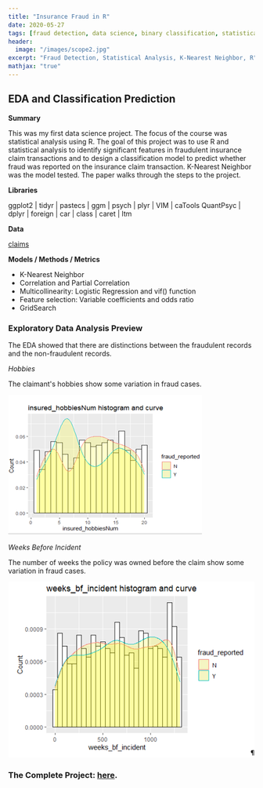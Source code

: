 ```yaml
---
title: "Insurance Fraud in R"
date: 2020-05-27
tags: [fraud detection, data science, binary classification, statistical analysis, k-nearest]
header:
  image: "/images/scope2.jpg"
excerpt: "Fraud Detection, Statistical Analysis, K-Nearest Neighbor, R"
mathjax: "true"
---
```


## EDA and Classification Prediction 

**Summary**

This was my first data science project.  The focus of the course was statistical analysis using R.  The goal of this project was to use R and statistical analysis to identify significant features in fraudulent insurance claim transactions and to design a classification model to predict whether fraud was reported on the insurance claim transaction.  K-Nearest Neighbor was the model tested. The paper walks through the steps to the project.  

**Libraries**

ggplot2   | tidyr | pastecs | ggm | psych | plyr  | VIM | caTools 
QuantPsyc | dplyr | foreign | car | class | caret | ltm

**Data**

[claims](https://www.kaggle.com/patilk1/fraudulentinsuranceclaim) 


**Models / Methods / Metrics**

* K-Nearest Neighbor
* Correlation and Partial Correlation
* Multicollinearity:  Logistic Regression and vif() function
* Feature selection:  Variable coefficients and odds ratio
* GridSearch


### Exploratory Data Analysis Preview


The EDA showed that there are distinctions between the fraudulent records and the non-fraudulent records. 


_Hobbies_

The claimant's hobbies show some variation in fraud cases.

![Hobbies](/images/claims/Hobbies.PNG)


_Weeks Before Incident_

The number of weeks the policy was owned before the claim show some variation in fraud cases.

![Weeks](/images/claims/weeks.PNG)



### The Complete Project: [here](https://github.com/MaryDonovanMartello/________).


